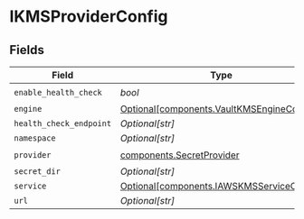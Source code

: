 # IKMSProviderConfig


## Fields

| Field                                                                                        | Type                                                                                         | Required                                                                                     | Description                                                                                  |
| -------------------------------------------------------------------------------------------- | -------------------------------------------------------------------------------------------- | -------------------------------------------------------------------------------------------- | -------------------------------------------------------------------------------------------- |
| `enable_health_check`                                                                        | *bool*                                                                                       | :heavy_check_mark:                                                                           | N/A                                                                                          |
| `engine`                                                                                     | [Optional[components.VaultKMSEngineConfig]](../../models/components/vaultkmsengineconfig.md) | :heavy_minus_sign:                                                                           | N/A                                                                                          |
| `health_check_endpoint`                                                                      | *Optional[str]*                                                                              | :heavy_minus_sign:                                                                           | N/A                                                                                          |
| `namespace`                                                                                  | *Optional[str]*                                                                              | :heavy_minus_sign:                                                                           | N/A                                                                                          |
| `provider`                                                                                   | [components.SecretProvider](../../models/components/secretprovider.md)                       | :heavy_check_mark:                                                                           | N/A                                                                                          |
| `secret_dir`                                                                                 | *Optional[str]*                                                                              | :heavy_minus_sign:                                                                           | N/A                                                                                          |
| `service`                                                                                    | [Optional[components.IAWSKMSServiceConfig]](../../models/components/iawskmsserviceconfig.md) | :heavy_minus_sign:                                                                           | N/A                                                                                          |
| `url`                                                                                        | *Optional[str]*                                                                              | :heavy_minus_sign:                                                                           | N/A                                                                                          |